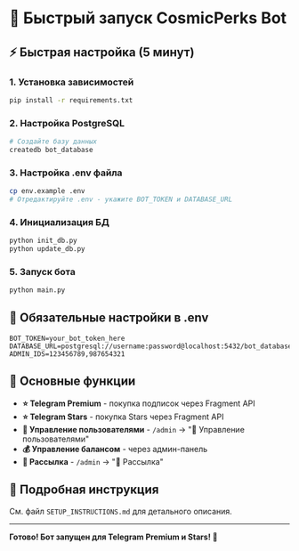 # 🚀 Быстрый запуск CosmicPerks Bot

## ⚡ Быстрая настройка (5 минут)

### 1. Установка зависимостей
```bash
pip install -r requirements.txt
```

### 2. Настройка PostgreSQL
```bash
# Создайте базу данных
createdb bot_database
```

### 3. Настройка .env файла
```bash
cp env.example .env
# Отредактируйте .env - укажите BOT_TOKEN и DATABASE_URL
```

### 4. Инициализация БД
```bash
python init_db.py
python update_db.py
```

### 5. Запуск бота
```bash
python main.py
```

## 🔑 Обязательные настройки в .env

```env
BOT_TOKEN=your_bot_token_here
DATABASE_URL=postgresql://username:password@localhost:5432/bot_database
ADMIN_IDS=123456789,987654321
```

## 🎯 Основные функции

- **⭐ Telegram Premium** - покупка подписок через Fragment API
- **⭐ Telegram Stars** - покупка Stars через Fragment API
- **👥 Управление пользователями** - `/admin` → "👥 Управление пользователями"
- **💰 Управление балансом** - через админ-панель
- **📢 Рассылка** - `/admin` → "📢 Рассылка"

## 📖 Подробная инструкция

См. файл `SETUP_INSTRUCTIONS.md` для детального описания.

---

**Готово! Бот запущен для Telegram Premium и Stars! 🎉** 